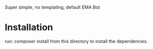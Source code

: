 
Super simple, no templating, default EMA Bot

# Installation

run: composer install from this directory to install the dependencies.


